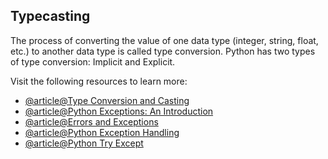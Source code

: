 ## Typecasting

The process of converting the value of one data type (integer, string, float, etc.) to another data type is called type conversion. Python has two types of type conversion: Implicit and Explicit.

Visit the following resources to learn more:

- [@article@Type Conversion and Casting](https://www.programiz.com/python-programming/type-conversion-and-casting)
- [@article@Python Exceptions: An Introduction](https://realpython.com/python-exceptions/)
- [@article@Errors and Exceptions](https://docs.python.org/3/tutorial/errors.html)
- [@article@Python Exception Handling](https://www.programiz.com/python-programming/exception-handling)
- [@article@Python Try Except](https://www.w3schools.com/python/python_try_except.asp)
